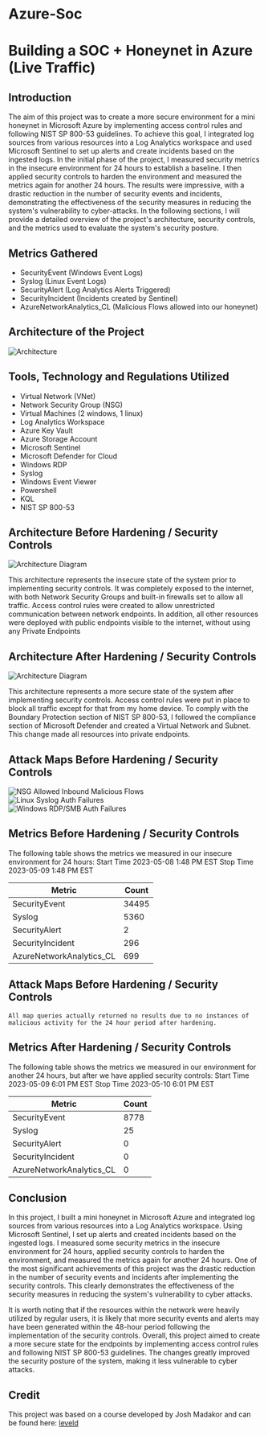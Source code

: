 # Azure-Soc
# Building a SOC + Honeynet in Azure (Live Traffic)
## Introduction

The aim of this project was to create a more secure environment for a mini honeynet in Microsoft Azure by implementing access control rules and following NIST SP 800-53 guidelines. To achieve this goal, I integrated log sources from various resources into a Log Analytics workspace and used Microsoft Sentinel to set up alerts and create incidents based on the ingested logs. In the initial phase of the project, I measured security metrics in the insecure environment for 24 hours to establish a baseline. I then applied security controls to harden the environment and measured the metrics again for another 24 hours. The results were impressive, with a drastic reduction in the number of security events and incidents, demonstrating the effectiveness of the security measures in reducing the system's vulnerability to cyber-attacks. In the following sections, I will provide a detailed overview of the project's architecture, security controls, and the metrics used to evaluate the system's security posture.

## Metrics Gathered

- SecurityEvent (Windows Event Logs)
- Syslog (Linux Event Logs)
- SecurityAlert (Log Analytics Alerts Triggered)
- SecurityIncident (Incidents created by Sentinel)
- AzureNetworkAnalytics_CL (Malicious Flows allowed into our honeynet)

## Architecture of the Project

![Architecture](https://i.imgur.com/TVs8Epc.jpg)

## Tools, Technology and Regulations Utilized

- Virtual Network (VNet)
- Network Security Group (NSG)
- Virtual Machines (2 windows, 1 linux)
- Log Analytics Workspace
- Azure Key Vault
- Azure Storage Account
- Microsoft Sentinel
- Microsoft Defender for Cloud
- Windows RDP
- Syslog
- Windows Event Viewer
- Powershell
- KQL
- NIST SP 800-53

## Architecture Before Hardening / Security Controls
![Architecture Diagram](https://i.imgur.com/v03nG2p.jpg)

This architecture represents the insecure state of the system prior to implementing security controls. It was completely exposed to the internet, with both Network Security Groups and built-in firewalls set to allow all traffic. Access control rules were created to allow unrestricted communication between network endpoints. In addition, all other resources were deployed with public endpoints visible to the internet, without using any Private Endpoints

## Architecture After Hardening / Security Controls
![Architecture Diagram](https://i.imgur.com/GGQ5zhO.jpg)

This architecture represents a more secure state of the system after implementing security controls. Access control rules were put in place to block all traffic except for that from my home device. To comply with the Boundary Protection section of NIST SP 800-53, I followed the compliance section of Microsoft Defender and created a Virtual Network and Subnet. This change made all resources into private endpoints.

## Attack Maps Before Hardening / Security Controls
![NSG Allowed Inbound Malicious Flows](https://i.imgur.com/pjUb6BH.png)<br>
![Linux Syslog Auth Failures](https://i.imgur.com/Nr9MOXK.png)<br>
![Windows RDP/SMB Auth Failures](https://i.imgur.com/ZVRdkMm.png)<br>

## Metrics Before Hardening / Security Controls

The following table shows the metrics we measured in our insecure environment for 24 hours:
Start Time 2023-05-08 1:48 PM EST
Stop Time 2023-05-09 1:48 PM EST

| Metric                   | Count
| ------------------------ | -----
| SecurityEvent            | 34495
| Syslog                   | 5360
| SecurityAlert            | 2
| SecurityIncident         | 296
| AzureNetworkAnalytics_CL | 699

## Attack Maps Before Hardening / Security Controls

```All map queries actually returned no results due to no instances of malicious activity for the 24 hour period after hardening.```

## Metrics After Hardening / Security Controls

The following table shows the metrics we measured in our environment for another 24 hours, but after we have applied security controls:
Start Time 2023-05-09 6:01 PM EST
Stop Time	2023-05-10 6:01 PM EST


| Metric                   | Count
| ------------------------ | -----
| SecurityEvent            | 8778
| Syslog                   | 25
| SecurityAlert            | 0
| SecurityIncident         | 0
| AzureNetworkAnalytics_CL | 0

## Conclusion

In this project, I built a mini honeynet in Microsoft Azure and integrated log sources from various resources into a Log Analytics workspace. Using Microsoft Sentinel, I set up alerts and created incidents based on the ingested logs. I measured some security metrics in the insecure environment for 24 hours, applied security controls to harden the environment, and measured the metrics again for another 24 hours. One of the most significant achievements of this project was the drastic reduction in the number of security events and incidents after implementing the security controls. This clearly demonstrates the effectiveness of the security measures in reducing the system's vulnerability to cyber attacks.

It is worth noting that if the resources within the network were heavily utilized by regular users, it is likely that more security events and alerts may have been generated within the 48-hour period following the implementation of the security controls. Overall, this project aimed to create a more secure state for the endpoints by implementing access control rules and following NIST SP 800-53 guidelines. The changes greatly improved the security posture of the system, making it less vulnerable to cyber attacks.

## Credit

This project was based on a course developed by Josh Madakor and can be found here: [leveld](https://www.leveldcareers.com/cyber-security-course)
